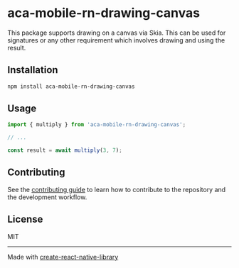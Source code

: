 # aca-mobile-rn-drawing-canvas

This package supports drawing on a canvas via Skia. This can be used for signatures or any other requirement which involves drawing and using the result.

## Installation

```sh
npm install aca-mobile-rn-drawing-canvas
```

## Usage

```js
import { multiply } from 'aca-mobile-rn-drawing-canvas';

// ...

const result = await multiply(3, 7);
```

## Contributing

See the [contributing guide](CONTRIBUTING.md) to learn how to contribute to the repository and the development workflow.

## License

MIT

---

Made with [create-react-native-library](https://github.com/callstack/react-native-builder-bob)
